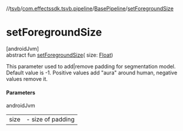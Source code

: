 //[tsvb](../../../index.md)/[com.effectssdk.tsvb.pipeline](../index.md)/[BasePipeline](index.md)/[setForegroundSize](set-foreground-size.md)

# setForegroundSize

[androidJvm]\
abstract fun [setForegroundSize](set-foreground-size.md)(
size: [Float](https://kotlinlang.org/api/latest/jvm/stdlib/kotlin/-float/index.html))

This parameter used to add|remove padding for segmentation model. Default value is -1. Positive values add &quot;aura&quot; around human,
negative values remove it.

#### Parameters

androidJvm

|      |                       |
|------|-----------------------|
| size | -     size of padding |
